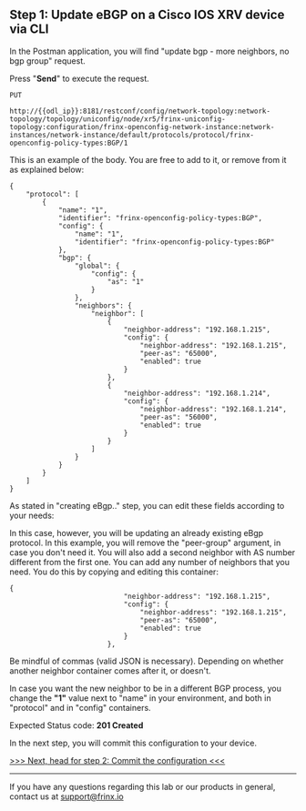 ## Step 1: Update eBGP on a Cisco IOS XRV device via CLI

In the Postman application, you will find "update bgp - more neighbors, no bgp group" request.

Press "**Send**" to execute the request.

```
PUT

http://{{odl_ip}}:8181/restconf/config/network-topology:network-topology/topology/uniconfig/node/xr5/frinx-uniconfig-topology:configuration/frinx-openconfig-network-instance:network-instances/network-instance/default/protocols/protocol/frinx-openconfig-policy-types:BGP/1
```


This is an example of the body. You are free to add to it, or remove from it as explained below:

```
{
    "protocol": [
        {
            "name": "1",
            "identifier": "frinx-openconfig-policy-types:BGP",
            "config": {
                "name": "1",
                "identifier": "frinx-openconfig-policy-types:BGP"
            },
            "bgp": {
                "global": {
                    "config": {
                        "as": "1"
                    }
                },
                "neighbors": {
                    "neighbor": [
                        {
                            "neighbor-address": "192.168.1.215",
                            "config": {
                                "neighbor-address": "192.168.1.215",
                                "peer-as": "65000",
                                "enabled": true
                            }
                        },
                        {
                            "neighbor-address": "192.168.1.214",
                            "config": {
                                "neighbor-address": "192.168.1.214",
                                "peer-as": "56000",
                                "enabled": true
                            }
                        }
                    ]
                }
            }
        }
    ]
}
```

As stated in "creating eBgp.." step, you can edit these fields according to your needs:

In this case, however, you will be updating an already existing eBgp protocol. In this example, you will remove the "peer-group" argument, in case you don't need it. You will also add a second neighbor with AS number different from the first one. You can add any number of neighbors that you need. You do this by copying and editing this container:

```
{
                            "neighbor-address": "192.168.1.215",
                            "config": {
                                "neighbor-address": "192.168.1.215",
                                "peer-as": "65000",
                                "enabled": true
                            }
                        },
```

Be mindful of commas (valid JSON is necessary). Depending on whether another neighbor container comes after it, or doesn't.

In case you want the new neighbor to be in a different BGP process, you change the **"1"** value next to "name" in your environment, and both in "protocol" and in "config" containers.

Expected Status code: **201 Created**

In the next step, you will commit this configuration to your device.

[>>> Next, head for step 2: Commit the configuration <<<](8.md)

---
If you have any questions regarding this lab or our products in general, contact us at [support@frinx.io](mailto:support@frinx.io)